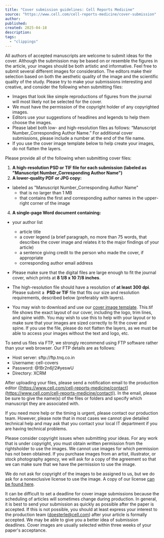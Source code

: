 ```yaml
---
title: "Cover submission guidelines: Cell Reports Medicine"
source: "https://www.cell.com/cell-reports-medicine/cover-submission"
author:
published:
created: 2025-04-18
description:
tags:
  - "clippings"
---
```

All authors of accepted manuscripts are welcome to submit ideas for the cover. Although the submission may be based on or resemble the figures in the article, your images should be both artistic and informative. Feel free to submit several different images for consideration. The editors make their selection based on both the aesthetic quality of the image and the scientific quality of the study. Please try to make your submissions interesting and creative, and consider the following when submitting files:

- Images that look like simple reproductions of figures from the journal will most likely not be selected for the cover.
- We must have the permission of the copyright holder of any copyrighted images.
- Editors use your suggestions of headlines and legends to help them choose the images.
- Please label both low- and high-resolution files as follows: “Manuscript Number\_Corresponding Author Name.” For additional cover submissions, please include a number at the end of the file name.
- If you use the cover image template below to help create your images, do not flatten the layers.

Please provide all of the following when submitting cover files:

1. **A high-resolution PSD or TIF file for each submission (labeled as "Manuscript Number\_Corresponding Author Name")**
2. **A lower-quality PDF or JPG copy:**
- labeled as "Manuscript Number\_Corresponding Author Name"
	- that is no larger than 1 MB
	- that contains the first and corresponding author names in the upper-right corner of the image
4. **A single-page Word document containing:**
- your author list
	- article title
	- a cover legend (a brief paragraph, no more than 75 words, that describes the cover image and relates it to the major findings of your article)
	- a sentence giving credit to the person who made the cover, if appropriate
	- corresponding author email address

- Please make sure that the digital files are large enough to fit the journal cover, which prints at **8 1/8 x 10 7/8 inches**.
- The high-resolution file should have a resolution of **at least 300 dpi**. Please submit a  **PSD or TIF** file that fits our size and resolution requirements, described below (preferably with layers).
- You may wish to download and use our [cover image template](https://www.cell.com/pb-assets/journals/platform/cover-image-templates/xcrm-cover-template-1743095973917.tif). This.tif file shows the exact layout of our cover, including the logo, trim lines, and spine width. You may wish to use this to help with your layout or to make sure that your images are sized correctly to fit the cover and spine. If you use the file, please do not flatten the layers, as we must be able to access your images without the text and logo, etc.

To send us files via FTP, we strongly recommend using FTP software rather than your web browser. Our FTP details are as follows:

- Host server: sftp://ftp.tnq.co.in
- Username: cell-covers
- Password: @!Br2n6j!2#yeswU
- Directory: XCRM

After uploading your files, please send a notification email to the production editor ([https://www.cell.com/cell-reports-medicine/contact](https://www.cell.com/cell-reports-medicine/contact)). In the email, please be sure to give the name(s) of the files or folders and specify which manuscript they are associated with.

If you need more help or the timing is urgent, please contact our production team. However, please note that in most cases we cannot give detailed technical help and may ask that you contact your local IT department if you are having technical problems.

Please consider copyright issues when submitting your ideas. For any work that is under copyright, you must obtain written permission from the rightsholder to use the images. We cannot use images for which permission has not been obtained. If you purchase images from an artist, illustrator, or stock photography agency, we will ask for a copy of the agreement so that we can make sure that we have the permission to use the image.

We do not ask for copyright of the images to be assigned to us, but we do ask for a nonexclusive license to use the image. A copy of our license [can be found here](https://www.cell.com/pb/assets/raw/shared/forms/cover-license-1706291480437.pdf).

It can be difficult to set a deadline for cover image submissions because the scheduling of articles will sometimes change during production. In general, it is best to send your submission as quickly as possible after the paper is accepted. If this is not possible, you should at least express your interest to the production team ([doesterle@cell.com](https://www.cell.com/cell-reports-medicine/)) after your article is formally accepted. We may be able to give you a better idea of submission deadlines. Cover images are usually selected within three weeks of your paper's acceptance.